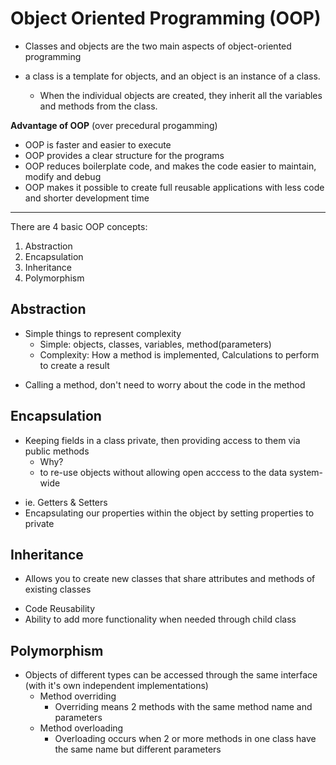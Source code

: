 # Object Oriented Programming (OOP)

-  Classes and objects are the two main aspects of object-oriented programming

-  a class is a template for objects, and an object is an instance of a class.
      -  When the individual objects are created, they inherit all the variables and methods from the class.

**Advantage of OOP** (over precedural progamming)

-  OOP is faster and easier to execute
-  OOP provides a clear structure for the programs
-  OOP reduces boilerplate code, and makes the code easier to maintain, modify and debug
-  OOP makes it possible to create full reusable applications with less code and shorter development time

-----------------------------------
There are 4 basic OOP concepts:
1. Abstraction
2. Encapsulation
3. Inheritance
4. Polymorphism


## Abstraction
* Simple things to represent complexity
    * Simple: objects, classes, variables, method(parameters)
    * Complexity: How a method is implemented, Calculations to perform to create a result

-  Calling a method, don't need to worry about the code in the method
    
    
## Encapsulation
* Keeping fields in a class private, then providing access to them via public methods
    * Why?
    * to re-use objects without allowing open acccess to the data system-wide

-  ie. Getters & Setters
-  Encapsulating our properties within the object by setting properties to private


## Inheritance
* Allows you to create new classes that share attributes and methods of existing classes

-  Code Reusability
-  Ability to add more functionality when needed through child class
    
    
## Polymorphism
* Objects of different types can be accessed through the same interface (with it's own independent implementations)
    * Method overriding
         -  Overriding means 2 methods with the same method name and parameters
    * Method overloading
         -  Overloading occurs when 2 or more methods in one class have the same name but different parameters

